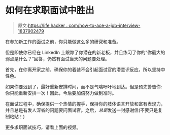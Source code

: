 # 如何在求职面试中胜出

> 原文:[https://life hacker . com/how-to-ace-a-job-interview-1837902479](https://lifehacker.com/how-to-ace-a-job-interview-1837902479)

在参加新工作的面试之前，你只能做这么多的研究和准备。

但是即使你已经在 LinkedIn 上跟踪了你潜在的新老板，并且练习了你的“你最大的弱点是什么？”回答，仍然有面试当天的问题要处理。

首先，在你离开家之前，确保你的着装不会引起面试官的潜意识反应，所以坚持中性色。

如果你要迟到了，最好重新安排时间，而不是气喘吁吁地到达。但是预先警告你:你只能重新安排一次！因此，今后要加倍努力做到准时。

在面试过程中，确保提供一个热情的握手，保持你的肢体语言开放和富有表现力，并且总是有发人深省的问题要问面试官。之后，*总是*发送一封感谢信(不要只是复制粘贴！)

更多求职面试技巧，请看上面的视频。
